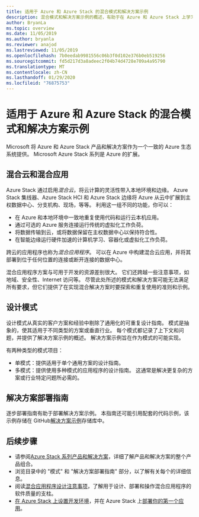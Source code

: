 ```yaml
---
title: 适用于 Azure 和 Azure Stack 的混合模式和解决方案示例
description: 混合模式和解决方案示例的概述，有助于在 Azure 和 Azure Stack 上学习和构建混合解决方案。
author: BryanLa
ms.topic: overview
ms.date: 11/05/2019
ms.author: bryanla
ms.reviewer: anajod
ms.lastreviewed: 11/05/2019
ms.openlocfilehash: 7b0eedab9981556c06b3f0d102e376b0eb519256
ms.sourcegitcommit: fd5d217d3a8adeec2f04b74d4728e709a4a95790
ms.translationtype: MT
ms.contentlocale: zh-CN
ms.lasthandoff: 01/29/2020
ms.locfileid: "76875753"
---
```

# <a name="hybrid-patterns-and-solution-examples-for-azure-and-azure-stack"></a>适用于 Azure 和 Azure Stack 的混合模式和解决方案示例

Microsoft 将 Azure 和 Azure Stack 产品和解决方案作为一个一致的 Azure 生态系统提供。 Microsoft Azure Stack 系列是 Azure 的扩展。 

## <a name="the-hybrid-cloud-and-hybrid-apps"></a>混合云和混合应用

Azure Stack 通过启用*混合云*，将云计算的灵活性带入本地环境和边缘。 Azure Stack 集线器、Azure Stack HCI 和 Azure Stack 边缘将 Azure 从云中扩展到主权数据中心、分支机构、现场，等等。 利用这一组不同的功能，你可以：

- 在 Azure 和本地环境中一致地重复使用代码和运行云本机应用。
- 通过可选的 Azure 服务连接运行传统的虚拟化工作负荷。
- 将数据传输到云，或将数据保留在主权数据中心以保持符合性。
- 在智能边缘运行硬件加速的计算机学习、容器化或虚拟化工作负荷。

跨云的应用程序也称为*混合应用程序*。 可以在 Azure 中构建混合云应用，并将其部署到位于任何位置的连接或断开连接的数据中心。

混合应用程序方案与可用于开发的资源差别很大。 它们还跨越一些注意事项，如地域、安全性、Internet 访问等。 尽管此处所述的模式和解决方案可能无法满足所有要求，但它们提供了在实现混合解决方案时要探索和重复使用的准则和示例。

## <a name="design-patterns"></a>设计模式

设计模式从真实的客户方案和经验中剔除了通用化的可重复设计指南。 模式是抽象的，使其适用于不同类型的方案或垂直行业。 每个模式都记录了上下文和问题，并提供了解决方案示例的概述。 解决方案示例旨在作为模式的可能实现。

有两种类型的模式项目：

- 单模式：提供适用于单个通用方案的设计指南。
- 多模式：提供使用多种模式的应用程序的设计指南。 这通常是解决更复杂的方案或行业特定问题所必需的。

## <a name="solution-deployment-guides"></a>解决方案部署指南

逐步部署指南有助于部署解决方案示例。 本指南还可能引用配套的代码示例，该示例存储在 GitHub[解决方案示例](https://github.com/Azure-Samples/azure-intelligent-edge-patterns)存储库中。 

## <a name="next-steps"></a>后续步骤

- 请参阅[Azure Stack 系列产品和解决方案](/azure-stack)，详细了解产品和解决方案的整个产品组合。
- 浏览目录中的 "模式" 和 "解决方案部署指南" 部分，以了解有关每个的详细信息。
- 阅读[混合应用程序设计注意事项](overview-app-design-considerations.md)，了解用于设计、部署和操作混合应用程序的软件质量的支柱。
- [在 Azure Stack 上设置开发环境](../user/azure-stack-dev-start.md)，并在 Azure Stack 上[部署你的第一个应用](../user/azure-stack-dev-start-deploy-app.md)。
